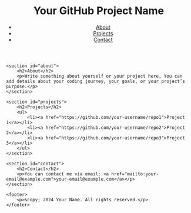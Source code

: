 

<!DOCTYPE html>
<html lang="en">
<head>
    <meta charset="UTF-8">
    <meta name="viewport" content="width=device-width, initial-scale=1.0">
    <meta http-equiv="X-UA-Compatible" content="ie=edge">
    <title>Your GitHub Project</title>
    <link rel="stylesheet" href="styles.css">
</head>
<body>
    <header>
        <h1>Your GitHub Project Name</h1>
        <nav>
            <ul>
                <li><a href="#about">About</a></li>
                <li><a href="#projects">Projects</a></li>
                <li><a href="#contact">Contact</a></li>
            </ul>
        </nav>
    </header>

    <section id="about">
        <h2>About</h2>
        <p>Write something about yourself or your project here. You can add details about your coding journey, your goals, or your project’s purpose.</p>
    </section>

    <section id="projects">
        <h2>Projects</h2>
        <ul>
            <li><a href="https://github.com/your-username/repo1">Project 1</a></li>
            <li><a href="https://github.com/your-username/repo2">Project 2</a></li>
            <li><a href="https://github.com/your-username/repo3">Project 3</a></li>
        </ul>
    </section>

    <section id="contact">
        <h2>Contact</h2>
        <p>You can contact me via email: <a href="mailto:your-email@example.com">your-email@example.com</a></p>
    </section>

    <footer>
        <p>&copy; 2024 Your Name. All rights reserved.</p>
    </footer>
</body>
</html>

